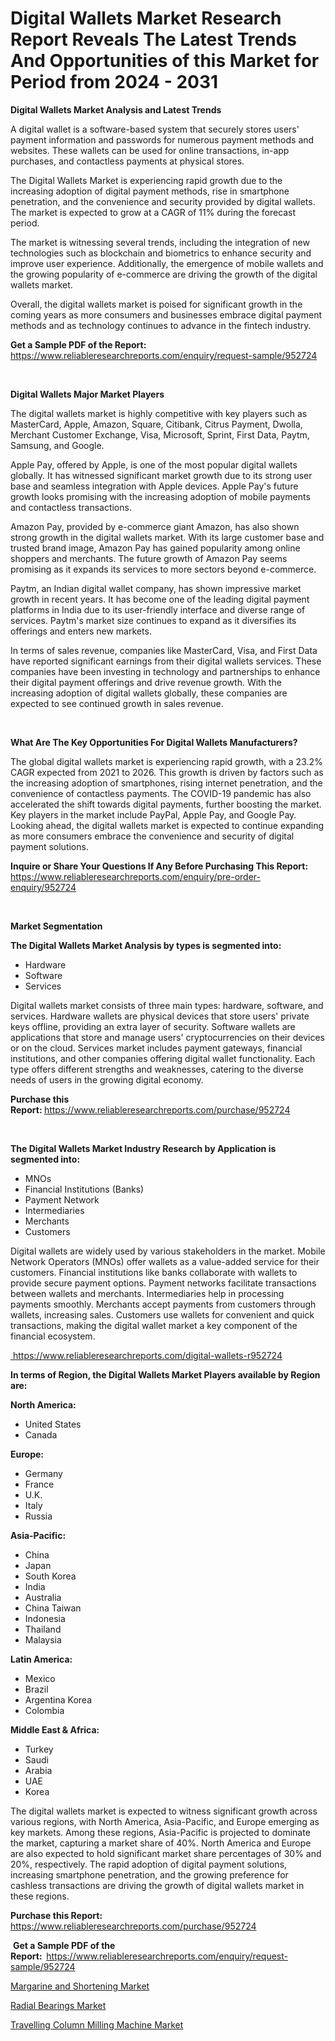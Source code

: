 <p><h1>Digital Wallets Market Research Report Reveals The Latest Trends And Opportunities of this Market for Period from 2024 - 2031</h1></p><p><strong>Digital Wallets Market Analysis and Latest Trends</strong></p>
<p><p>A digital wallet is a software-based system that securely stores users' payment information and passwords for numerous payment methods and websites. These wallets can be used for online transactions, in-app purchases, and contactless payments at physical stores.</p><p>The Digital Wallets Market is experiencing rapid growth due to the increasing adoption of digital payment methods, rise in smartphone penetration, and the convenience and security provided by digital wallets. The market is expected to grow at a CAGR of 11% during the forecast period.</p><p>The market is witnessing several trends, including the integration of new technologies such as blockchain and biometrics to enhance security and improve user experience. Additionally, the emergence of mobile wallets and the growing popularity of e-commerce are driving the growth of the digital wallets market.</p><p>Overall, the digital wallets market is poised for significant growth in the coming years as more consumers and businesses embrace digital payment methods and as technology continues to advance in the fintech industry.</p></p>
<p><strong>Get a Sample PDF of the Report:&nbsp;</strong> <a href="https://www.reliableresearchreports.com/enquiry/request-sample/952724">https://www.reliableresearchreports.com/enquiry/request-sample/952724</a></p>
<p>&nbsp;</p>
<p><strong>Digital Wallets Major Market Players</strong></p>
<p><p>The digital wallets market is highly competitive with key players such as MasterCard, Apple, Amazon, Square, Citibank, Citrus Payment, Dwolla, Merchant Customer Exchange, Visa, Microsoft, Sprint, First Data, Paytm, Samsung, and Google. </p><p>Apple Pay, offered by Apple, is one of the most popular digital wallets globally. It has witnessed significant market growth due to its strong user base and seamless integration with Apple devices. Apple Pay's future growth looks promising with the increasing adoption of mobile payments and contactless transactions.</p><p>Amazon Pay, provided by e-commerce giant Amazon, has also shown strong growth in the digital wallets market. With its large customer base and trusted brand image, Amazon Pay has gained popularity among online shoppers and merchants. The future growth of Amazon Pay seems promising as it expands its services to more sectors beyond e-commerce.</p><p>Paytm, an Indian digital wallet company, has shown impressive market growth in recent years. It has become one of the leading digital payment platforms in India due to its user-friendly interface and diverse range of services. Paytm's market size continues to expand as it diversifies its offerings and enters new markets.</p><p>In terms of sales revenue, companies like MasterCard, Visa, and First Data have reported significant earnings from their digital wallets services. These companies have been investing in technology and partnerships to enhance their digital payment offerings and drive revenue growth. With the increasing adoption of digital wallets globally, these companies are expected to see continued growth in sales revenue.</p></p>
<p>&nbsp;</p>
<p><strong>What Are The Key Opportunities For Digital Wallets Manufacturers?</strong></p>
<p><p>The global digital wallets market is experiencing rapid growth, with a 23.2% CAGR expected from 2021 to 2026. This growth is driven by factors such as the increasing adoption of smartphones, rising internet penetration, and the convenience of contactless payments. The COVID-19 pandemic has also accelerated the shift towards digital payments, further boosting the market. Key players in the market include PayPal, Apple Pay, and Google Pay. Looking ahead, the digital wallets market is expected to continue expanding as more consumers embrace the convenience and security of digital payment solutions.</p></p>
<p><strong>Inquire or Share Your Questions If Any Before Purchasing This Report:</strong> <a href="https://www.reliableresearchreports.com/enquiry/pre-order-enquiry/952724">https://www.reliableresearchreports.com/enquiry/pre-order-enquiry/952724</a></p>
<p>&nbsp;</p>
<p><strong>Market Segmentation</strong></p>
<p><strong>The Digital Wallets Market Analysis by types is segmented into:</strong></p>
<p><ul><li>Hardware</li><li>Software</li><li>Services</li></ul></p>
<p><p>Digital wallets market consists of three main types: hardware, software, and services. Hardware wallets are physical devices that store users' private keys offline, providing an extra layer of security. Software wallets are applications that store and manage users' cryptocurrencies on their devices or on the cloud. Services market includes payment gateways, financial institutions, and other companies offering digital wallet functionality. Each type offers different strengths and weaknesses, catering to the diverse needs of users in the growing digital economy.</p></p>
<p><strong>Purchase this Report:&nbsp;</strong><a href="https://www.reliableresearchreports.com/purchase/952724">https://www.reliableresearchreports.com/purchase/952724</a></p>
<p>&nbsp;</p>
<p><strong>The Digital Wallets Market Industry Research by Application is segmented into:</strong></p>
<p><ul><li>MNOs</li><li>Financial Institutions (Banks)</li><li>Payment Network</li><li>Intermediaries</li><li>Merchants</li><li>Customers</li></ul></p>
<p><p>Digital wallets are widely used by various stakeholders in the market. Mobile Network Operators (MNOs) offer wallets as a value-added service for their customers. Financial institutions like banks collaborate with wallets to provide secure payment options. Payment networks facilitate transactions between wallets and merchants. Intermediaries help in processing payments smoothly. Merchants accept payments from customers through wallets, increasing sales. Customers use wallets for convenient and quick transactions, making the digital wallet market a key component of the financial ecosystem.</p></p>
<p><a href="https://www.reliableresearchreports.com/digital-wallets-r952724">&nbsp;https://www.reliableresearchreports.com/digital-wallets-r952724</a></p>
<p><strong>In terms of Region, the Digital Wallets Market Players available by Region are:</strong></p>
<p>
    <p> <strong> North America: </strong>
        <ul>
            <li>United States</li>
            <li>Canada</li>
        </ul>
        </p> 
    <p> <strong> Europe: </strong>
        <ul>
            <li>Germany</li>
            <li>France</li>
            <li>U.K.</li>
            <li>Italy</li>
            <li>Russia</li>
        </ul>
        </p> 
    <p> <strong> Asia-Pacific: </strong>
        <ul>
            <li>China</li>
            <li>Japan</li>
            <li>South Korea</li>
            <li>India</li>
            <li>Australia</li>
            <li>China Taiwan</li>
            <li>Indonesia</li>
            <li>Thailand</li>
            <li>Malaysia</li>
        </ul>
        </p> 
    <p> <strong> Latin America: </strong>
        <ul>
            <li>Mexico</li>
            <li>Brazil</li>
            <li>Argentina Korea</li>
            <li>Colombia</li>
        </ul>
        </p> 
    <p> <strong> Middle East & Africa: </strong>
        <ul>
            <li>Turkey</li>
            <li>Saudi</li>
            <li>Arabia</li>
            <li>UAE</li>
            <li>Korea</li>
        </ul>
    </p>
    </p>
<p><p>The digital wallets market is expected to witness significant growth across various regions, with North America, Asia-Pacific, and Europe emerging as key markets. Among these regions, Asia-Pacific is projected to dominate the market, capturing a market share of 40%. North America and Europe are also expected to hold significant market share percentages of 30% and 20%, respectively. The rapid adoption of digital payment solutions, increasing smartphone penetration, and the growing preference for cashless transactions are driving the growth of digital wallets market in these regions.</p></p>
<p><strong>Purchase this Report: </strong><a href="https://www.reliableresearchreports.com/purchase/952724">https://www.reliableresearchreports.com/purchase/952724</a></p>
<p>&nbsp;<strong>Get a Sample PDF of the Report:&nbsp;&nbsp;</strong><a href="https://www.reliableresearchreports.com/enquiry/request-sample/952724">https://www.reliableresearchreports.com/enquiry/request-sample/952724</a></p>
<p><strong></strong></p>
<p><p><a href="https://www.linkedin.com/pulse/margarine-shortening-market-report-reveals-latest-trends-xngvc?trackingId=uj4UdT2m9m%2FBYNWT%2F2dGOg%3D%3D">Margarine and Shortening Market</a></p><p><a href="https://www.linkedin.com/pulse/radial-bearings-market-trends-analysis-forecasted-period-2024-2031-6skjc">Radial Bearings Market</a></p><p><a href="https://www.linkedin.com/pulse/travelling-column-milling-machine-market-research-report-its-3ygcc">Travelling Column Milling Machine Market</a></p></p>